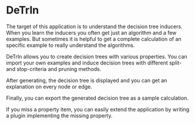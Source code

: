 # DeTrIn

The target of this application is to understand the decision tree inducers. When you learn the inducers you often get just an algorithm and a few examples. But sometimes it is helpful to get a complete calculation of an specific example to really understand the algorithms.

DeTrIn allows you to create decision trees with various properties. You can import your own examples and induce decision trees with different split- and stop-criteria and pruning methods.

After generating, the decision tree is displayed and you can get an explanation on every node or edge.

Finally, you can export the generated decision tree as a sample calculation.

If you miss a property item, you can easily extend the application by writing a plugin implementing the missing property.
